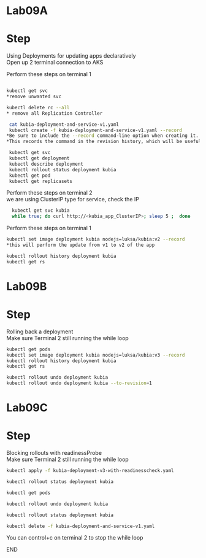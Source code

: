 # Lab09A
# Step 
Using Deployments for updating apps declaratively<br>
Open up 2 terminal connection to AKS<br>

Perform these steps on terminal 1 <br>
```sh

kubectl get svc 
*remove unwanted svc 

kubectl delete rc --all
* remove all Replication Controller 

 cat kubia-deployment-and-service-v1.yaml
 kubectl create -f kubia-deployment-and-service-v1.yaml --record 
*Be sure to include the --record command-line option when creating it.
*This records the command in the revision history, which will be useful later.

 kubectl get svc
 kubectl get deployment
 kubectl describe deployment
 kubectl rollout status deployment kubia
 kubectl get pod
 kubectl get replicasets
```

Perform these steps on terminal 2 <br>
we are using ClusterIP type for service, check the IP <br>
```sh
  kubectl get svc kubia
  while true; do curl http://<kubia_app_ClusterIP>; sleep 5 ;  done
```

Perform these steps on terminal 1 <br>
```sh
kubectl set image deployment kubia nodejs=luksa/kubia:v2 --record
*this will perform the update from v1 to v2 of the app 

kubectl rollout history deployment kubia
kubectl get rs

```
# Lab09B
# Step 
Rolling back a deployment<br>
Make sure Terminal 2 still running the while loop <br>

```sh
kubectl get pods
kubectl set image deployment kubia nodejs=luksa/kubia:v3 --record
kubectl rollout history deployment kubia
kubectl get rs

kubectl rollout undo deployment kubia
kubectl rollout undo deployment kubia --to-revision=1
```

# Lab09C
# Step 
Blocking rollouts with readinessProbe<br>
Make sure Terminal 2 still running the while loop<br>
```sh
kubectl apply -f kubia-deployment-v3-with-readinesscheck.yaml

kubectl rollout status deployment kubia

kubectl get pods

kubectl rollout undo deployment kubia

kubectl rollout status deployment kubia

kubectl delete -f kubia-deployment-and-service-v1.yaml

```
You can control+c on terminal 2 to stop the while loop 

END